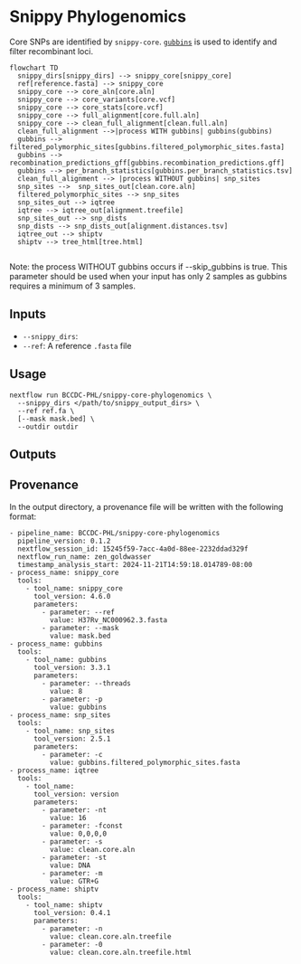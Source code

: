 # Snippy Phylogenomics

Core SNPs are identified by `snippy-core`. [`gubbins`](https://github.com/nickjcroucher/gubbins) is used to identify and filter recombinant loci.


```mermaid
flowchart TD
  snippy_dirs[snippy_dirs] --> snippy_core[snippy_core]
  ref[reference.fasta] --> snippy_core
  snippy_core --> core_aln[core.aln]
  snippy_core --> core_variants[core.vcf]
  snippy_core --> core_stats[core.vcf]
  snippy_core --> full_alignment[core.full.aln]
  snippy_core --> clean_full_alignment[clean.full.aln]
  clean_full_alignment -->|process WITH gubbins| gubbins(gubbins)
  gubbins --> filtered_polymorphic_sites[gubbins.filtered_polymorphic_sites.fasta]
  gubbins --> recombination_predictions_gff[gubbins.recombination_predictions.gff]
  gubbins --> per_branch_statistics[gubbins.per_branch_statistics.tsv]
  clean_full_alignment --> |process WITHOUT gubbins| snp_sites
  snp_sites -->  snp_sites_out[clean.core.aln]
  filtered_polymorphic_sites --> snp_sites
  snp_sites_out --> iqtree
  iqtree --> iqtree_out[alignment.treefile]
  snp_sites_out --> snp_dists
  snp_dists --> snp_dists_out[alignment.distances.tsv]
  iqtree_out --> shiptv
  shiptv --> tree_html[tree.html]  
  
```

Note: the process WITHOUT gubbins occurs if --skip_gubbins is true. This parameter should be used when your input has only 2 samples as gubbins requires a minimum of 3 samples.

## Inputs

- `--snippy_dirs`:
- `--ref`: A reference `.fasta` file

## Usage

```
nextflow run BCCDC-PHL/snippy-core-phylogenomics \
  --snippy_dirs </path/to/snippy_output_dirs> \
  --ref ref.fa \
  [--mask mask.bed] \
  --outdir outdir
```

## Outputs

## Provenance

In the output directory, a provenance file will be written with the following format:

```
- pipeline_name: BCCDC-PHL/snippy-core-phylogenomics
  pipeline_version: 0.1.2
  nextflow_session_id: 15245f59-7acc-4a0d-88ee-2232ddad329f
  nextflow_run_name: zen_goldwasser
  timestamp_analysis_start: 2024-11-21T14:59:18.014789-08:00
- process_name: snippy_core
  tools:
    - tool_name: snippy_core
      tool_version: 4.6.0
      parameters:
        - parameter: --ref
          value: H37Rv_NC000962.3.fasta
        - parameter: --mask
          value: mask.bed
- process_name: gubbins
  tools:
    - tool_name: gubbins
      tool_version: 3.3.1
      parameters:
        - parameter: --threads
          value: 8
        - parameter: -p
          value: gubbins
- process_name: snp_sites
  tools:
    - tool_name: snp_sites
      tool_version: 2.5.1
      parameters:
        - parameter: -c
          value: gubbins.filtered_polymorphic_sites.fasta
- process_name: iqtree
  tools:
    - tool_name: 
      tool_version: version
      parameters:
        - parameter: -nt
          value: 16
        - parameter: -fconst
          value: 0,0,0,0
        - parameter: -s
          value: clean.core.aln
        - parameter: -st
          value: DNA
        - parameter: -m
          value: GTR+G
- process_name: shiptv
  tools:
    - tool_name: shiptv
      tool_version: 0.4.1
      parameters:
        - parameter: -n
          value: clean.core.aln.treefile
        - parameter: -0
          value: clean.core.aln.treefile.html

```